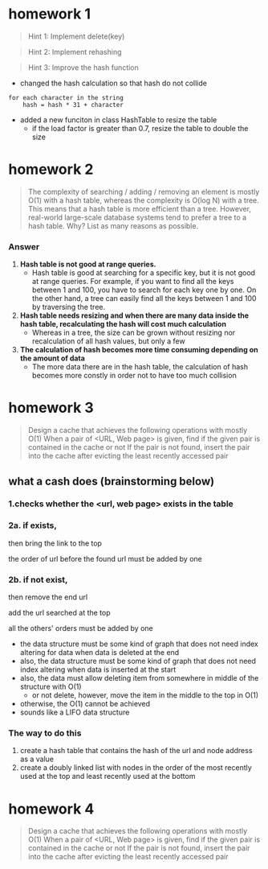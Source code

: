 # homework 1
>Hint 1: Implement delete(key)

>Hint 2: Implement rehashing

>Hint 3: Improve the hash function

- changed the hash calculation so that hash do not collide
```
for each character in the string
    hash = hash * 31 + character
```
- added a new funciton in class HashTable to resize the table
    - if the load factor is greater than 0.7, resize the table to double the size

# homework 2
> The complexity of searching / adding / removing an element is mostly O(1) with a hash table, whereas the complexity is O(log N) with a tree. This means that a hash table is more efficient than a tree. However, real-world large-scale database systems tend to prefer a tree to a hash table. Why? List as many reasons as possible.

### Answer
1. **Hash table is not good at range queries.**  
    - Hash table is good at searching for a specific key, but it is not good at range queries. For example, if you want to find all the keys between 1 and 100, you have to search for each key one by one. On the other hand, a tree can easily find all the keys between 1 and 100 by traversing the tree.
2. **Hash table needs resizing and when there are many data inside the hash table, recalculating the hash will cost much calculation**
    - Whereas in a tree, the size can be grown without resizing nor recalculation of all hash values, but only a few
3. **The calculation of hash becomes more time consuming depending on the amount of data**
    - The more data there are in the hash table, the calculation of hash becomes more constly in order not to have too much collision

# homework 3
> Design a cache that achieves the following operations with mostly O(1)
When a pair of <URL, Web page> is given, find if the given pair is contained in the cache or not
If the pair is not found, insert the pair into the cache after evicting the least recently accessed pair

## what a cash does (brainstorming below)
### 1.checks whether the <url, web page> exists in the table

### 2a. if exists, 

then bring the link to the top

the order of url before the found url must be added by one

### 2b. if not exist,

then remove the end url

add the url searched at the top 

all the others' orders must be added by one 

- the data structure must be some kind of graph that does not need index altering for data when data is deleted at the end
- also, the data structure must be some kind of graph that does not need index altering when data is inserted at the start
- also, the data must allow deleting item from somewhere in middle of the structure with O(1)
    - or not delete, however, move the item in the middle to the top in O(1)
- otherwise, the O(1) cannot be achieved
- sounds like a LIFO data structure

### The way to do this 

1. create a hash table that contains the hash of the url and node address as a value
2. create a doubly linked list with nodes in the order of the most recently used at the top and least recently used at the bottom

# homework 4
> Design a cache that achieves the following operations with mostly O(1)
When a pair of <URL, Web page> is given, find if the given pair is contained in the cache or not
If the pair is not found, insert the pair into the cache after evicting the least recently accessed pair

